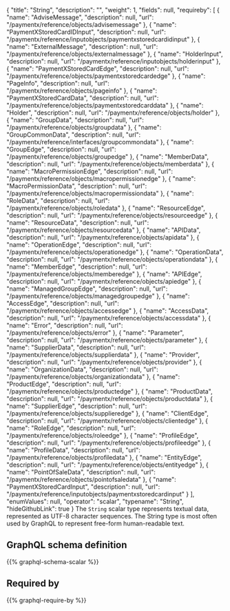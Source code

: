 {
  "title": "String",
  "description": "",
  "weight": 1,
  "fields": null,
  "requireby": [
    {
      "name": "AdviseMessage",
      "description": null,
      "url": "/paymentx/reference/objects/advisemessage"
    },
    {
      "name": "PaymentXStoredCardIDInput",
      "description": null,
      "url": "/paymentx/reference/inputobjects/paymentxstoredcardidinput"
    },
    {
      "name": "ExternalMessage",
      "description": null,
      "url": "/paymentx/reference/objects/externalmessage"
    },
    {
      "name": "HolderInput",
      "description": null,
      "url": "/paymentx/reference/inputobjects/holderinput"
    },
    {
      "name": "PaymentXStoredCardEdge",
      "description": null,
      "url": "/paymentx/reference/objects/paymentxstoredcardedge"
    },
    {
      "name": "PageInfo",
      "description": null,
      "url": "/paymentx/reference/objects/pageinfo"
    },
    {
      "name": "PaymentXStoredCardData",
      "description": null,
      "url": "/paymentx/reference/objects/paymentxstoredcarddata"
    },
    {
      "name": "Holder",
      "description": null,
      "url": "/paymentx/reference/objects/holder"
    },
    {
      "name": "GroupData",
      "description": null,
      "url": "/paymentx/reference/objects/groupdata"
    },
    {
      "name": "GroupCommonData",
      "description": null,
      "url": "/paymentx/reference/interfaces/groupcommondata"
    },
    {
      "name": "GroupEdge",
      "description": null,
      "url": "/paymentx/reference/objects/groupedge"
    },
    {
      "name": "MemberData",
      "description": null,
      "url": "/paymentx/reference/objects/memberdata"
    },
    {
      "name": "MacroPermissionEdge",
      "description": null,
      "url": "/paymentx/reference/objects/macropermissionedge"
    },
    {
      "name": "MacroPermissionData",
      "description": null,
      "url": "/paymentx/reference/objects/macropermissiondata"
    },
    {
      "name": "RoleData",
      "description": null,
      "url": "/paymentx/reference/objects/roledata"
    },
    {
      "name": "ResourceEdge",
      "description": null,
      "url": "/paymentx/reference/objects/resourceedge"
    },
    {
      "name": "ResourceData",
      "description": null,
      "url": "/paymentx/reference/objects/resourcedata"
    },
    {
      "name": "APIData",
      "description": null,
      "url": "/paymentx/reference/objects/apidata"
    },
    {
      "name": "OperationEdge",
      "description": null,
      "url": "/paymentx/reference/objects/operationedge"
    },
    {
      "name": "OperationData",
      "description": null,
      "url": "/paymentx/reference/objects/operationdata"
    },
    {
      "name": "MemberEdge",
      "description": null,
      "url": "/paymentx/reference/objects/memberedge"
    },
    {
      "name": "APIEdge",
      "description": null,
      "url": "/paymentx/reference/objects/apiedge"
    },
    {
      "name": "ManagedGroupEdge",
      "description": null,
      "url": "/paymentx/reference/objects/managedgroupedge"
    },
    {
      "name": "AccessEdge",
      "description": null,
      "url": "/paymentx/reference/objects/accessedge"
    },
    {
      "name": "AccessData",
      "description": null,
      "url": "/paymentx/reference/objects/accessdata"
    },
    {
      "name": "Error",
      "description": null,
      "url": "/paymentx/reference/objects/error"
    },
    {
      "name": "Parameter",
      "description": null,
      "url": "/paymentx/reference/objects/parameter"
    },
    {
      "name": "SupplierData",
      "description": null,
      "url": "/paymentx/reference/objects/supplierdata"
    },
    {
      "name": "Provider",
      "description": null,
      "url": "/paymentx/reference/objects/provider"
    },
    {
      "name": "OrganizationData",
      "description": null,
      "url": "/paymentx/reference/objects/organizationdata"
    },
    {
      "name": "ProductEdge",
      "description": null,
      "url": "/paymentx/reference/objects/productedge"
    },
    {
      "name": "ProductData",
      "description": null,
      "url": "/paymentx/reference/objects/productdata"
    },
    {
      "name": "SupplierEdge",
      "description": null,
      "url": "/paymentx/reference/objects/supplieredge"
    },
    {
      "name": "ClientEdge",
      "description": null,
      "url": "/paymentx/reference/objects/clientedge"
    },
    {
      "name": "RoleEdge",
      "description": null,
      "url": "/paymentx/reference/objects/roleedge"
    },
    {
      "name": "ProfileEdge",
      "description": null,
      "url": "/paymentx/reference/objects/profileedge"
    },
    {
      "name": "ProfileData",
      "description": null,
      "url": "/paymentx/reference/objects/profiledata"
    },
    {
      "name": "EntityEdge",
      "description": null,
      "url": "/paymentx/reference/objects/entityedge"
    },
    {
      "name": "PointOfSaleData",
      "description": null,
      "url": "/paymentx/reference/objects/pointofsaledata"
    },
    {
      "name": "PaymentXStoredCardInput",
      "description": null,
      "url": "/paymentx/reference/inputobjects/paymentxstoredcardinput"
    }
  ],
  "enumValues": null,
  "operator": "scalar",
  "typename": "String",
  "hideGithubLink": true
}
The `String` scalar type represents textual data, represented as UTF-8 character sequences. The String type is most often used by GraphQL to represent free-form human-readable text.
## GraphQL schema definition

{{% graphql-schema-scalar %}}

## Required by

{{% graphql-require-by %}}

